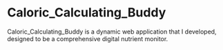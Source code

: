 # Caloric_Calculating_Buddy
Caloric_Calculating_Buddy is a dynamic web application that I developed, designed to be a comprehensive digital nutrient monitor.
